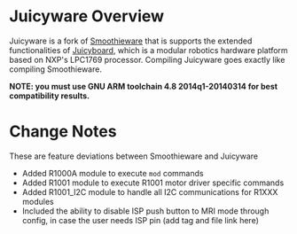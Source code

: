 # Juicyware Overview
Juicyware is a fork of [Smoothieware](https://github.com/Smoothieware/Smoothieware) that is supports the extended functionalities of [Juicyboard](http://plugg.ee), which is a modular robotics hardware platform based on NXP's LPC1769 processor. Compiling Juicyware goes exactly like compiling Smoothieware.

**NOTE: you must use GNU ARM toolchain 4.8 2014q1-20140314 for best compatibility results.**

# Change Notes
These are feature deviations between Smoothieware and Juicyware

* Added R1000A module to execute `mod` commands
* Added R1001 module to execute R1001 motor driver specific commands
* Added R1001_I2C module to handle all I2C communications for R1XXX modules
* Included the ability to disable ISP push button to MRI mode through config, in case the user needs ISP pin (add tag and file link here)

